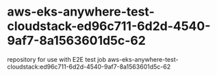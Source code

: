 # aws-eks-anywhere-test-cloudstack-ed96c711-6d2d-4540-9af7-8a1563601d5c-62
repository for use with E2E test job aws-eks-anywhere-test-cloudstack:ed96c711-6d2d-4540-9af7-8a1563601d5c-62
